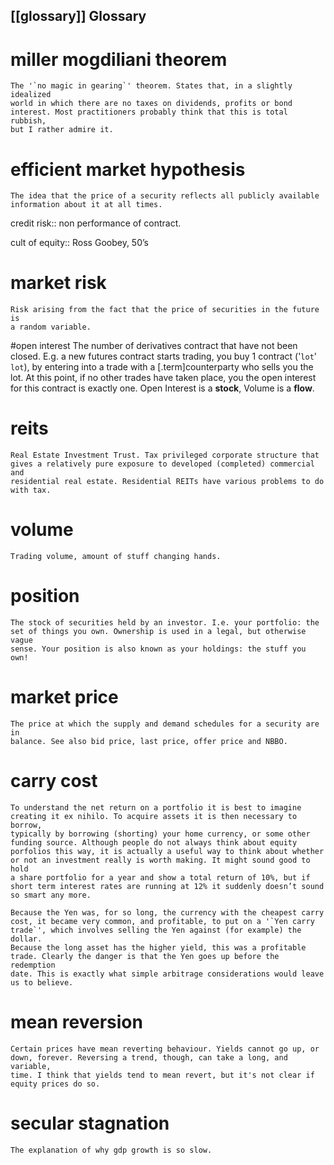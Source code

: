 [[glossary]]
Glossary
--------


# miller mogdiliani theorem
	The '`no magic in gearing`' theorem. States that, in a slightly idealized
	world in which there are no taxes on dividends, profits or bond
	interest. Most practitioners probably think that this is total rubbish,
	but I rather admire it.

# efficient market hypothesis
	The idea that the price of a security reflects all publicly available
	information about it at all times.

credit risk:: non performance of contract.

cult of equity:: Ross Goobey, 50’s

# market risk
	Risk arising from the fact that the price of securities in the future is
	a random variable.

#open interest
	The number of derivatives contract that have not been closed. E.g. a new
	futures contract starts trading, you buy 1 contract ('`lot`' `lot`), by entering
into a trade with a [.term]counterparty who sells you the lot. At this point,
	if no other trades have taken place, you the open interest for this
	contract is exactly one. Open Interest is a __stock__, Volume is a
	__flow__.

# reits
	Real Estate Investment Trust. Tax privileged corporate structure that
	gives a relatively pure exposure to developed (completed) commercial and
	residential real estate. Residential REITs have various problems to do
	with tax.

# volume
	Trading volume, amount of stuff changing hands.

# position
	The stock of securities held by an investor. I.e. your portfolio: the
	set of things you own. Ownership is used in a legal, but otherwise vague
	sense. Your position is also known as your holdings: the stuff you own!

# market price
	The price at which the supply and demand schedules for a security are in
	balance. See also bid price, last price, offer price and NBBO.


# carry cost
	To understand the net return on a portfolio it is best to imagine
	creating it ex nihilo. To acquire assets it is then necessary to borrow,
	typically by borrowing (shorting) your home currency, or some other
	funding source. Although people do not always think about equity
	porfolios this way, it is actually a useful way to think about whether
	or not an investment really is worth making. It might sound good to hold
	a share portfolio for a year and show a total return of 10%, but if
	short term interest rates are running at 12% it suddenly doesn’t sound
	so smart any more.

	Because the Yen was, for so long, the currency with the cheapest carry
	cost, it became very common, and profitable, to put on a '`Yen carry
	trade`', which involves selling the Yen against (for example) the dollar.
	Because the long asset has the higher yield, this was a profitable
	trade. Clearly the danger is that the Yen goes up before the redemption
	date. This is exactly what simple arbitrage considerations would leave
	us to believe.

# mean reversion
	Certain prices have mean reverting behaviour. Yields cannot go up, or
	down, forever. Reversing a trend, though, can take a long, and variable,
	time. I think that yields tend to mean revert, but it's not clear if equity prices do so.

# secular stagnation
	The explanation of why gdp growth is so slow.
	
	